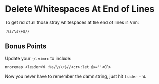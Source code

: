 # Delete Whitespaces At End of Lines

To get rid of all those stray whitespaces at the end of lines in Vim:

`:%s/\s\+$//`

## Bonus Points

Update your `~/.vimrc` to include:

`nnoremap <leader>W :%s/\s\+$//<cr>:let @/=''<CR>`

Now you never have to remember the damn string, just hit `leader` + `W`.

